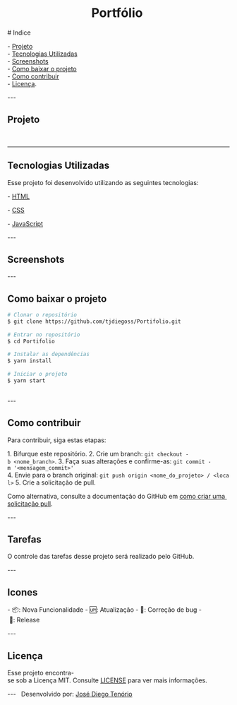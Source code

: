<h1 align="center">Portfólio </h1>
 
 # Indice   
  
 - [Projeto](#projeto)  
 - [Tecnologias Utilizadas](#tecnologias-utilizadas)  
 - [Screenshots](#screenshots)  
 - [Como baixar o projeto](#como-baixar-o-projeto)  
 - [Como contribuir](#como-contribuir)  
 - [Licença](#licença). 
  
  
 ---   
  
 ## Projeto   
    
  
 --- 
  
 ## Tecnologias Utilizadas   
  
 Esse projeto foi desenvolvido utilizando as seguintes tecnologias: 
  
 - [HTML](http://www.w3.org/html) 
  
 - [CSS](http://www.w3.org/css) 
  
 - [JavaScript](http://developer.mozilla.org) 
  
 ---   
  
 ## Screenshots    
  
  
  
 ---   
  
 ## Como baixar o projeto   
  
 ```bash 
 # Clonar o repositório 
 $ git clone https://github.com/tjdiegoss/Portifolio.git 
  
 # Entrar no repositório 
 $ cd Portifolio 
  
 # Instalar as dependências 
 $ yarn install 
  
 # Iniciar o projeto 
 $ yarn start 
  
 ``` 
  
 ---   
  
 ## Como contribuir 
 <!---Se o seu README for longo ou se você tiver algum processo ou etapas específicas que deseja que os contribuidores sigam, considere a criação de um arquivo CONTRIBUTING.md separado---> 
 Para contribuir, siga estas etapas: 
  
 1. Bifurque este repositório. 
 2. Crie um branch: `git checkout -b <nome_branch>`. 
 3. Faça suas alterações e confirme-as: `git commit -m '<mensagem_commit>'` 
 4. Envie para o branch original: `git push origin <nome_do_projeto> / <local>` 
 5. Crie a solicitação de pull. 
  
 Como alternativa, consulte a documentação do GitHub em [como criar uma solicitação pull](https://help.github.com/en/github/collaborating-with-issues-and-pull-requests/creating-a-pull-request). 
  
 ---   
  
  
 ## Tarefas 
  
 O controle das tarefas desse projeto será realizado pelo GitHub.   
  
 ---   
 ## Icones   
  
 - 📦: Nova Funcionalidade 
 - 🆙: Atualização 
 - 🐞: Correção de bug 
 - 🏁: Release 
  
 ---   
 ## Licença   
  
 Esse projeto encontra-se sob a Licença MIT. Consulte [LICENSE](./LICENSE.md) para ver mais informações.  
  
 ---   
 Desenvolvido por: [José Diego Tenório](https://www.github.com/tjdiegoss) 
